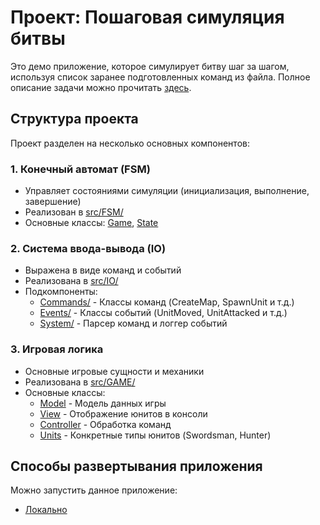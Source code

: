 # Проект: Пошаговая симуляция битвы

Это демо приложение, которое симулирует битву шаг за шагом, используя список заранее подготовленных команд из файла.
Полное описание задачи можно прочитать [здесь](/docs/task.md).

## Структура проекта

Проект разделен на несколько основных компонентов:

### 1. Конечный автомат (FSM)
- Управляет состояниями симуляции (инициализация, выполнение, завершение)
- Реализован в [src/FSM/](/src/FSM/)
- Основные классы: [Game](/src/FSM/Game.hpp), [State](/src/FSM/State.hpp)

### 2. Система ввода-вывода (IO)
- Выражена в виде команд и событий
- Реализована в [src/IO/](/src/IO/)
- Подкомпоненты:
  - [Commands/](/src/IO/Commands/) - Классы команд (CreateMap, SpawnUnit и т.д.)
  - [Events/](/src/IO/Events/) - Классы событий (UnitMoved, UnitAttacked и т.д.)
  - [System/](/src/IO/System/) - Парсер команд и логгер событий

### 3. Игровая логика
- Основные игровые сущности и механики
- Реализована в [src/GAME/](/src/GAME/)
- Основные классы:
  - [Model](/src/GAME/Model.hpp) - Модель данных игры
  - [View](/src/GAME/View.hpp) - Отображение юнитов в консоли
  - [Controller](/src/GAME/Controller.hpp) - Обработка команд
  - [Units](/src/GAME/Units/) - Конкретные типы юнитов (Swordsman, Hunter)

## Способы развертывания приложения

Можно запустить данное приложение:

* [Локально](/docs/local-launch-guide.md)
